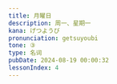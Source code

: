 ```yaml
---
title: 月曜日
description: 周一、星期一
kana: げつようび
pronunciation: getsuyoubi
tone: ③
type: 名词
pubDate: 2024-08-19 00:00:32
lessonIndex: 4
---
```

